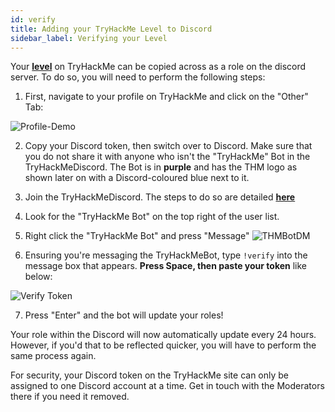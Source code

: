 ```yaml
---
id: verify
title: Adding your TryHackMe Level to Discord
sidebar_label: Verifying your Level
---
```

Your [**level**](https://docs.tryhackme.com/docs/general/tryhackme-levels) on TryHackMe can be copied across as a role on the discord server. To do so, you will need to perform the following steps:

1. First, navigate to your profile on TryHackMe and click on the "Other" Tab:

![Profile-Demo](https://i.imgur.com/YwtTCyv.png)

2. Copy your Discord token, then switch over to Discord. Make sure that you do not share it with anyone who isn't the "TryHackMe" Bot in the TryHackMeDiscord. The Bot is in **purple** and has the THM logo as shown later on with a Discord-coloured blue next to it.

3. Join the TryHackMeDiscord. The steps to do so are detailed [**here**]()

4. Look for the "TryHackMe Bot" on the top right of the user list.

5. Right click the "TryHackMe Bot" and press "Message"
![THMBotDM](https://i.imgur.com/4zWeIAZ.png)

6. Ensuring you're messaging the TryHackMeBot, type `!verify` into the message box that appears. **Press Space, then paste your token** like below:

![Verify Token](https://i.imgur.com/3PvcJhQ.png)

7. Press "Enter" and the bot will update your roles!

Your role within the Discord will now automatically update every 24 hours. However, if you'd that to be reflected quicker, you will have to perform the same process again.

For security, your Discord token on the TryHackMe site can only be assigned to one Discord account at a time. Get in touch with the Moderators there if you need it removed.
